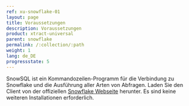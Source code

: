 ```yaml
---
ref: xu-snowflake-01
layout: page
title: Voraussetzungen
description: Voraussetzungen
product: xtract-universal
parent: snowflake
permalink: /:collection/:path
weight: 1
lang: de_DE
progressstate: 5
---
```



SnowSQL ist ein Kommandozeilen-Programm für die Verbindung zu Snowflake und die Ausführung aller Arten von Abfragen.
Laden Sie den Client von der offiziellen [Snowflake Webseite](https://sfc-repo.snowflakecomputing.com/snowsql/bootstrap/1.2/windows_x86_64/index.html) herunter.
Es sind keine weiteren Installationen erforderlich.
